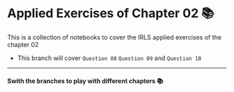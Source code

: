 # Applied Exercises of Chapter 02 📚


This is a collection of notebooks to cover the IRLS applied exercises of the chapter 02 

 * This branch will cover ```Question 08``` ```Question 09``` and ```Question 10```
 

***
#### Swith the branches to play with different chapters 📚  
